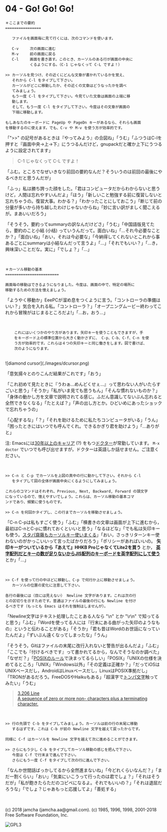 

# 04 - Go! Go! Go!

    ＊ここまでの要約
    ================
    
       ファイルを画面毎に見て行くには、次のコマンドを使います。
    
       C-v     次の画面に進む
       M-v     前の画面に戻る
       C-l     画面を書き直す。このとき、カーソルのある行が画面の中央に
               くるようにする。（C-1 じゃなくって C-L ですよ！）
    
    >> カーソルを見つけ、その近くにどんな文章が書かれているかを覚え、
       それから C-l をタイプして下さい。
       カーソルがどこに移動したか、その近くの文章はどうなったかを調べ
       てみましょう。
       もう一度 C-l をタイプして下さい。今見ていた文章は画面の上端に移
       動します。
       そして、もう一度 C-l をタイプして下さい。今度はその文章が画面の
       下端に移動します。
    
    もしあなたのキーボードに PageUp や PageDn キーがあるなら、それらも画面
    を移動するのに使えます。でも、C-v や M-v を使う方が効率的です。

「">>" の記号があるときは『やってみよう』の合図ね」「うむ」「ふつうはC-lを押すと『画面中央→上→下』にうつるんだけど，gnupackだと確か上下にうつるように設定されてます」  

> C-1 じゃなくって C-L ですよ！  

「ふむ。ところでなぜいきなり前回の要約なんだ？そういうのは前回の最後にやるべきだと思うんだが」  

「ふっ」私は勝ち誇った顔をした。「君はコンピュータだからわからないと思うけど，人間は忘れやすいんだよ」「ほう」「新しいこと勉強する前に復習しないと忘れちゃうの。復習大事。わかる？」「わかったことにしておこう」「断じて前の分量が多いから持ち越したわけじゃないからね」「妙に言い訳がましく聞こえるが。まあいいだろう」  

「そうそう，要約ってsummaryの訳なんだけどさ」「うむ」「中国語版見てたら，要約のこと小結 (小结) っていうんだって。面白いね」「…それ今必要なことか？」「面白いね」「おい，それは今必要な」「今納得してくれないとこれから事あるごとにsummaryは小結なんだって言うよ」「…」「それでもいい？」「…き，興味深いことだな。実に」「でしょ？」「…」  

<br>  

    ＊カーソル移動の基本
    ========================
    
    画面毎の移動はできるようになりました。今度は、画面の中で、特定の場所に
    移動するための方法を憶えましょう。

「ようやく移動か」EeePCが溜め息をつくように言う。「コントローラの準備はいい？」気合を入れる私。「コントローラ？」「オープニングムービー終わってこれから冒険がはじまるところだよ!」「…お，おう…」  

<br>  

        これにはいくつかのやり方があります。矢印キーを使うこともできますが、手
        をキーボード上の標準位置から大きく動かさずに、 C-p、C-b、C-f、C-n を使
        う方が効率的です。これらは４つの矢印キーと同じ働きをします。図で書けば、
        次のようになります。

<br>  
![diamond cursor](./images/dcursor.png)  

「意気揚々とのりこんだ結果がこれです」「おう」  

「これ初めて見たときに『うわぁ…めんどくせぇ…』って思わない人がいたらすごいと思う」「そうか」「私がいま見ても思うもん」「そんな慣れないものか？」「身体の動かし方を文章で説明されてる感じ。ふだん意識してないぶん忘れると全然できなくなる」「たとえば？」「声の出し方とか。ひどいめにあったショックで忘れちゃうの」  

「心配するな」「？」「それを助けるために私たちコンピュータがいる」「うん」「困ったときにはいつでも呼んでくれ。できるかぎり君を助けよう」「…ありがと」  

注: Emacsには[30年以上のキャリア](http://git.savannah.gnu.org/cgit/emacs.git/tree/lisp/play/doctor.el) (?) をもつ[ドクター](https://ja.wikipedia.org/wiki/ELIZA)が常勤しています。 `M-x doctor` でいつでも呼び出せますが，ドクターは英語しか話せません。ご注意ください。  

<br>  

    >> C-n と C-p でカーソルを上図の真中の行に動かして下さい。それから C-l
       をタイプして図の全体が画面中央にくるようにしてみましょう。
    
    これらのコマンドはそれぞれ、Previous, Next, Backward, Forward の頭文字
    になっているので、憶えやすいでしょう。これらは、カーソル移動の基本コマ
    ンドであり、頻繁に使うものです。
    
    >> C-n を何回かタイプし、この行までカーソルを移動させましょう。

「C-n C-pは私もすごく使う」「ふむ」「横書きの文章は画面が上下に進むから，最初はC-nとC-pに慣れておくといいと思う」「なるほどな」「でも私は矢印キーも使う。[スタパ齋藤もカーソルキー使いまくる](https://k-tai.watch.impress.co.jp/docs/column/stapa/730357.html)」「おい，さっきリターンキー使わないのがかっこいいって言ったばかりだろう」「ポリシーがあればいいの。 **矢印キーがついているから『あえて』HHKB ProじゃなくてLite2を買う** とか， [**英字配列だとキーの数が足りないからJIS配列のキーボードを英字配列にして使う**](https://www.careertrek.com/daily/shukan-matz/) とか」「…」  

<br>  

    >> C-f を使って行の中ほどに移動し、C-p で何行か上に移動させましょう。
       カーソルの位置の変化に注意して下さい。
    
    各行の最後には（目には見えない） Newline 文字があります。これは次の行
    との区切りを示すためです。普通はファイルの最後の行にも Newline を付け
    るべきです（もっとも Emacs はそれを強制はしませんが）。

「Newline文字はテキスト処理したことある人なら "\n" とか "\r\n" で知ってると思う」「ふむ」「Wordを使ってる人には『行末にある曲がった矢印のようなもの』というと伝わることがある」「そうか」「君も昔はWordのお世話になっていたんだよ」「ずいぶん遠くなってしまったな」「うん」  

「そうそう，Gitはファイルの末尾に改行入れないと警告が出るんだよ」「ふむ」「ここでも『付けるべきです』って書かれてるから，なんでそうなのか調べた」「なぜだ？」「[POSIXのルール](https://stackoverflow.com/questions/729692/why-should-text-files-end-with-a-newline)で決まってるらしい」「POSIX」「UNIXの仕様を決めてるところ」「UNIX」「Windows以外」「その定義は正確か？」「だってiOSはUNIXベースだし，AndroidはLinuxベースだし，LinuxはPOSIX準拠だし」「TRONがあるだろう。FreeDOSやHaikuもある」「超漢字で[トンパ文字](https://ja.wikipedia.org/wiki/%E3%83%88%E3%83%B3%E3%83%91%E6%96%87%E5%AD%97)触ってみたい」「うむ」  

> [3.206 Line  
>       A sequence of zero or more non- <newline> characters plus a terminating <newline> character.](http://pubs.opengroup.org/onlinepubs/9699919799/basedefs/V1_chap03.html#tag_03_206)  

<br>  

    >> 行の先頭で C-b をタイプしてみましょう。カーソルは前の行の末尾に移動
       するはずです。これは C-b が前の Newline 文字を越えて戻ったからです。
    
    同様に C-f はカーソルを Newline 文字を越えて次に進めることができます。
    
    >> さらにもう少し C-b をタイプしてカーソル移動の感じを把んで下さい。
       今度は C-f で行末まで進んで下さい。
       さらにもう一度 C-f をタイプして次の行に進んで下さい。

「なんか世間話ばっかしてるから全然進まないね」「今どれくらいなんだ？」「まだ一割くらい」「おい」「気楽にいこうって行ったのは君でしょ？」「それはそうだが」「私が飽きたらただのコピペになるよ。それでもいいの？」「それは退屈だろうな」「でしょ？じゃあもっと応援してよ」「善処する」  

<br>  
<br>  
(c) 2018 jamcha (jamcha.aa@gmail.com). (c) 1985, 1996, 1998, 2001-2018 Free Software Foundation, Inc.  

![GPL3](https://www.gnu.org/graphics/gplv3-88x31.png)  

